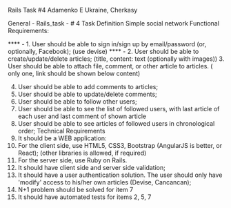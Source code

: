 Rails Task #4
Adamenko E
Ukraine, Cherkasy

General - Rails_task - # 4
Task Definition
Simple social network
Functional Requirements:

**** - 1. User should be able to sign in/sign up by email/password (or, optionally, Facebook); (use devise)
**** - 2. User should be able to create/update/delete articles; (title, content: text (optionally with images))
3. User should be able to attach file, comment, or other article to articles. ( only one, link should be shown below content)

4. User should be able to add comments to articles;
5. User should be able to update/delete comments;
6. User should be able to follow other users;
7. User should be able to see the list of followed users, with last article of each user and last comment of shown article
8. User should be able to see articles of followed users in chronological order;
Technical Requirements
1. It should be a WEB application:
1. For the client side, use HTML5, CSS3, Bootstrap (AngularJS is better, or React); (other libraries is allowed, if required)
2. For the server side, use Ruby on Rails.
2. It should have client side and server side validation;
3. It should have a user authentication solution. The user should only have 'modify' access to his/her own articles (Devise,
Cancancan);
4. N+1 problem should be solved for item 7
5. It should have automated tests for items 2, 5, 7

